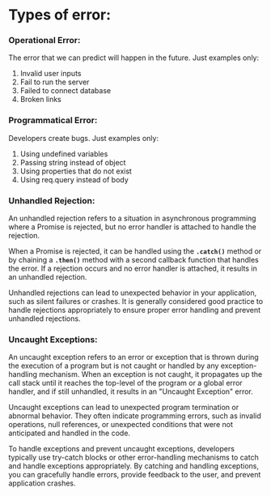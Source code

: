 # Types of error:

### Operational Error:

The error that we can predict will happen in the future. Just examples only:

1. Invalid user inputs
2. Fail to run the server
3. Failed to connect database
4. Broken links

### Programmatical Error:

Developers create bugs. Just examples only:

1. Using undefined variables
2. Passing string instead of object
3. Using properties that do not exist
4. Using req.query instead of body

### Unhandled Rejection:

An unhandled rejection refers to a situation in asynchronous programming where a Promise is rejected, but no error handler is attached to handle the rejection.

When a Promise is rejected, it can be handled using the **`.catch()`** method or by chaining a **`.then()`** method with a second callback function that handles the error. If a rejection occurs and no error handler is attached, it results in an unhandled rejection.

Unhandled rejections can lead to unexpected behavior in your application, such as silent failures or crashes. It is generally considered good practice to handle rejections appropriately to ensure proper error handling and prevent unhandled rejections.

### Uncaught Exceptions:

An uncaught exception refers to an error or exception that is thrown during the execution of a program but is not caught or handled by any exception-handling mechanism. When an exception is not caught, it propagates up the call stack until it reaches the top-level of the program or a global error handler, and if still unhandled, it results in an "Uncaught Exception" error.

Uncaught exceptions can lead to unexpected program termination or abnormal behavior. They often indicate programming errors, such as invalid operations, null references, or unexpected conditions that were not anticipated and handled in the code.

To handle exceptions and prevent uncaught exceptions, developers typically use try-catch blocks or other error-handling mechanisms to catch and handle exceptions appropriately. By catching and handling exceptions, you can gracefully handle errors, provide feedback to the user, and prevent application crashes.
